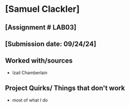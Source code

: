 # [Samuel Clackler]
## [Assignment # LAB03]
## [Submission date: 09/24/24]
## Worked with/sources 
* Izail Chamberlain
## Project Quirks/ Things that don't work
* most of what I do
